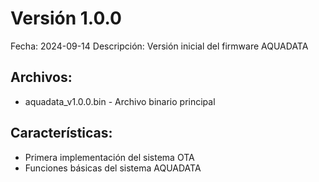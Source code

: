 # Versión 1.0.0

Fecha: 2024-09-14
Descripción: Versión inicial del firmware AQUADATA

## Archivos:
- aquadata_v1.0.0.bin - Archivo binario principal

## Características:
- Primera implementación del sistema OTA
- Funciones básicas del sistema AQUADATA
